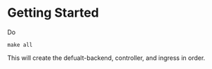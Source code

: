 # Getting Started

Do 

```
make all
```

This will create the defualt-backend, controller, and ingress in order.
